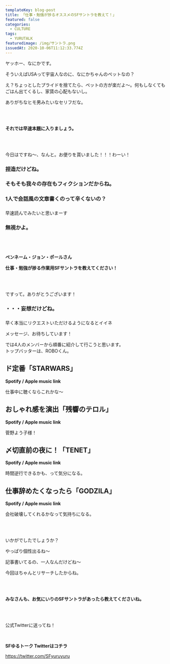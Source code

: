 ```yaml
---
templateKey: blog-post
title: 「仕事・勉強が捗るオススメのSFサントラを教えて！」
featured: false
categories:
  - CULTURE
tags:
  - YURUTALK
featuredimage: /img/サントラ.png
issuedAt: 2020-10-06T11:12:33.774Z
---
```

<div class="talk-left">
  <div class="nanika"></div>
  <div class="serif">
    <p>ヤッホー、なにかです。<p>
  </div>
</div>

<div class="talk-right">
  <div class="robo"></div>
  <div class="serif">
    <p>そういえばUSAって宇宙人なのに、なにかちゃんのペットなの？<p>
  </div>
</div>

<div class="talk-left">
  <div class="usa"></div>
  <div class="serif">
    <p>え？ちょっとしたプライドを捨てたら、ペットの方が楽だよ～。何もしなくてもごはん出てくるし、家賃の心配もないし。<p>
  </div>
</div>

<div class="talk-right">
  <div class="uma"></div>
  <div class="serif">
    <p>ありがちなヒモ男みたいなセリフだな。<p>
  </div>
</div>

<br><br>

**それでは早速本題に入りましょう。**

<br><br>

<div class="talk-left">
  <div class="nanika"></div>
  <div class="serif">
    <p>今日はですね〜、なんと。お便りを貰いました！！！わーい！<p>
  </div>
</div>

<div class="talk-right">
  <div class="usa"></div>
  <div class="serif">
    <h3>捏造だけどね。<h3>
  </div>
</div>

<div class="talk-left">
  <div class="robo"></div>
  <div class="serif">
    <h3>そもそも我々の存在もフィクションだからね。<h3>
  </div>
</div>

<div class="talk-right">
  <div class="uma"></div>
  <div class="serif">
    <h3>1人で会話風の文章書くのって辛くないの？<h3>
  </div>
</div>

<div class="talk-left">
  <div class="nanika"></div>
  <div class="serif">
    <p>早速読んでみたいと思いまーす<p>
  </div>
</div>

<div class="talk-right">
  <div class="usa"></div>
  <div class="serif">
    <h3>無視かよ。<h3>
  </div>
</div>

<br><br>

**ペンネーム・ジョン・ポールさん**

**仕事・勉強が捗る作業用SFサントラを教えてください！**

<br><br>

<div class="talk-left">
  <div class="nanika"></div>
  <div class="serif">
    <p>ですって。ありがとうございます！<p>
  </div>
</div>

<div class="talk-right">
  <div class="usa"></div>
  <div class="serif">
    <h3>・・・妄想だけどね。<h3>
  </div>
</div>

<div class="talk-left">
  <div class="robo"></div>
  <div class="serif">
    <p>早く本当にリクエストいただけるようになるとイイネ<p>
  </div>
</div>

<div class="talk-right">
  <div class="uma"></div>
  <div class="serif">
    <p>メッセージ、お待ちしています！<p>
  </div>
</div>

<div class="talk-left">
  <div class="nanika"></div>
  <div class="serif">
    <p>では4人のメンバーから順番に紹介して行こうと思います。<br>トップバッターは、ROBOくん。<p>
  </div>
</div>

## ド定番「STARWARS」

**Spotify / Apple music link**

<div class="talk-left">
  <div class="robo"></div>
  <div class="serif">
    <p>仕事中に聴くならこれかな～<p>
  </div>
</div>

## おしゃれ感を演出「残響のテロル」

**Spotify / Apple music link**

<div class="talk-left">
  <div class="uma"></div>
  <div class="serif">
    <p>菅野よう子様！<p>
  </div>
</div>

## 〆切直前の夜に！「TENET」

**Spotify / Apple music link**

<div class="talk-left">
  <div class="nanika"></div>
  <div class="serif">
    <p>時間逆行できるかも、って気分になる。<p>
  </div>
</div>

## 仕事辞めたくなったら「GODZILA」

**Spotify / Apple music link**

<div class="talk-left">
  <div class="usa"></div>
  <div class="serif">
    <p>会社破壊してくれるかなって気持ちになる。<p>
  </div>
</div>

<br><br>

<div class="talk-left">
  <div class="nanika"></div>
  <div class="serif">
    <p>いかがでしたでしょうか？<p>
  </div>
</div>

<div class="talk-right">
  <div class="robo"></div>
  <div class="serif">
    <p>やっぱり個性出るね～<p>
  </div>
</div>

<div class="talk-left">
  <div class="usa"></div>
  <div class="serif">
    <p>記事書いてるの、一人なんだけどね～<p>
  </div>
</div>

<div class="talk-right">
  <div class="uma"></div>
  <div class="serif">
    <p>今回はちゃんとリサーチしたからね。<p>
  </div>
</div>

<br><br>

**みなさんも、お気にいりのSFサントラがあったら教えてくださいね。**

<br><br>

<div class="talk-left">
  <div class="usa"></div>
  <div class="serif">
    <p>公式Twitterに送ってね！<p>
  </div>
</div>

<br>

**SFゆるトーク  Twitterはコチラ**

<https://twitter.com/SFyuruyuru>
